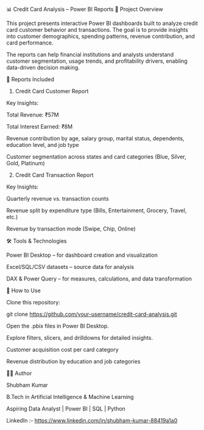 📊 Credit Card Analysis – Power BI Reports
📌 Project Overview

This project presents interactive Power BI dashboards built to analyze credit card customer behavior and transactions. The goal is to provide insights into customer demographics, spending patterns, revenue contribution, and card performance.

The reports can help financial institutions and analysts understand customer segmentation, usage trends, and profitability drivers, enabling data-driven decision making.

📂 Reports Included
1. Credit Card Customer Report

Key Insights:

Total Revenue: ₹57M

Total Interest Earned: ₹8M

Revenue contribution by age, salary group, marital status, dependents, education level, and job type

Customer segmentation across states and card categories (Blue, Silver, Gold, Platinum)

2. Credit Card Transaction Report

Key Insights:

Quarterly revenue vs. transaction counts

Revenue split by expenditure type (Bills, Entertainment, Grocery, Travel, etc.)

Revenue by transaction mode (Swipe, Chip, Online)

🛠️ Tools & Technologies

Power BI Desktop – for dashboard creation and visualization

Excel/SQL/CSV datasets – source data for analysis

DAX & Power Query – for measures, calculations, and data transformation

🚀 How to Use

Clone this repository:

git clone https://github.com/your-username/credit-card-analysis.git


Open the .pbix files in Power BI Desktop.

Explore filters, slicers, and drilldowns for detailed insights.

Customer acquisition cost per card category

Revenue distribution by education and job categories

👨‍💻 Author

Shubham Kumar

B.Tech in Artificial Intelligence & Machine Learning

Aspiring Data Analyst | Power BI | SQL | Python

LinkedIn :- https://www.linkedin.com/in/shubham-kumar-88419a1a0
